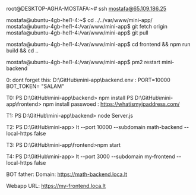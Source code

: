 <!-- RUN ON SERVER FROM GITHUB -->
<!-- ورود به هاست -->
root@DESKTOP-AGHA-MOSTAFA:~# ssh mostafa@65.109.186.25
<!-- دریافت اپدیت ها از گیتهاب -->
mostafa@ubuntu-4gb-hel1-4:~$ cd ../../var/www/mini-app/
mostafa@ubuntu-4gb-hel1-4:/var/www/mini-app$ git fetch origin
mostafa@ubuntu-4gb-hel1-4:/var/www/mini-app$ git pull
<!-- ساخت بیلد جدید فرانت -->
mostafa@ubuntu-4gb-hel1-4:/var/www/mini-app$ cd frontend && npm run build && cd ..
<!-- ریست کردن ران خودکار بک اند -->
mostafa@ubuntu-4gb-hel1-4:/var/www/mini-app$ pm2 restart mini-backend


<!-- LOCAL RUN -->
0: dont forget this:
D:\GitHub\mini-app\backend\.env :
PORT=10000
BOT_TOKEN= "SALAM"

T0:
PS D:\GitHub\mini-app\backend> npm install
PS D:\GitHub\mini-app\frontend> npm install
passwoed : https://whatismyipaddress.com/

T1:
PS D:\GitHub\mini-app\backend> node Server.js

T2:
PS D:\GitHub\mini-app> lt --port 10000 --subdomain math-backend --local-https false

T3:
PS D:\GitHub\mini-app\frontend>npm start

T4:
PS D:\GitHub\mini-app> lt --port 3000 --subdomain my-frontend --local-https false

BOT father:
Domain:
https://math-backend.loca.lt

Webapp URL:
https://my-frontend.loca.lt
